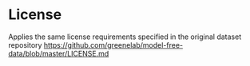 # License

Applies the same license requirements specified in the original dataset repository https://github.com/greenelab/model-free-data/blob/master/LICENSE.md